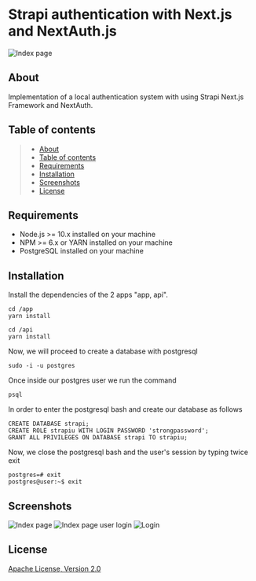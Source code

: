 # Strapi authentication with Next.js and NextAuth.js

  <img src="https://user-images.githubusercontent.com/36203999/111043883-bcfa6d00-840a-11eb-9a23-e7da185e7a1f.png" alt="Index page"/>


## About
Implementation of a local authentication system with using Strapi Next.js Framework and NextAuth.

## Table of contents

>   * [About](#about--synopsis)
>   * [Table of contents](#table-of-contents)
>   * [Requirements](#requirements)
>   * [Installation](#installation)
>   * [Screenshots](#screenshots)
>   * [License](#license)


## Requirements

- Node.js >= 10.x installed on your machine
- NPM >= 6.x or YARN installed on your machine
- PostgreSQL installed on your machine


## Installation
Install the dependencies of the 2 apps "app, api".  

    cd /app
    yarn install

    cd /api
    yarn install

Now, we will proceed to create a database with postgresql

    sudo -i -u postgres

Once inside our postgres user we run the command

    psql

In order to enter the postgresql bash and create our database as follows

    CREATE DATABASE strapi;
    CREATE ROLE strapiu WITH LOGIN PASSWORD 'strongpassword';
    GRANT ALL PRIVILEGES ON DATABASE strapi TO strapiu;

Now, we close the postgresql bash and the user's session by typing twice exit

    postgres=# exit
    postgres@user:~$ exit


## Screenshots

  <img src="https://user-images.githubusercontent.com/36203999/111043528-abb06100-8408-11eb-9a47-b4455524b545.png" alt="Index page"/>
  <img src="https://user-images.githubusercontent.com/36203999/111043571-ddc1c300-8408-11eb-9211-588ce2cb71ed.png" alt="Index page user login"/>
  <img src="https://user-images.githubusercontent.com/36203999/111043555-c8e52f80-8408-11eb-834a-ad98abd3c01f.png" alt="Login"/>



## License

[Apache License, Version 2.0](http://www.apache.org/licenses/LICENSE-2.0.html)

